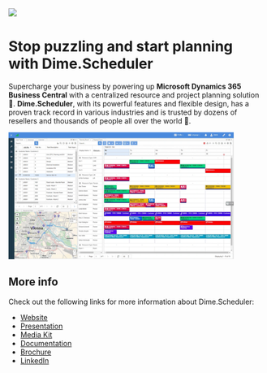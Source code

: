<img src="https://cdn.dime-software.com/dime-scheduler/Dime.Scheduler-Black.svg" height="75px" />

# Stop puzzling and start planning with Dime.Scheduler

Supercharge your business by powering up **Microsoft Dynamics 365 Business Central** with a centralized resource and project planning solution 📅. **Dime.Scheduler**, with its powerful features and flexible design, has a proven track record in various industries and is trusted by dozens of resellers and thousands of people all over the world 🚀.

<img src="https://github.com/dime-scheduler/.github/raw/main/profile/assets/app.webp" height="250px" />

## More info

Check out the following links for more information about Dime.Scheduler:

- [Website](https://www.dimescheduler.com)
- [Presentation](https://intro.dimescheduler.com)
- [Media Kit](https://mediakit.dimescheduler.com)
- [Documentation](https://docs.dimescheduler.com)
- [Brochure](https://www.dimescheduler.com/assets/brochure.pdf)
- [LinkedIn](https://www.linkedin.com/company/dimenics)